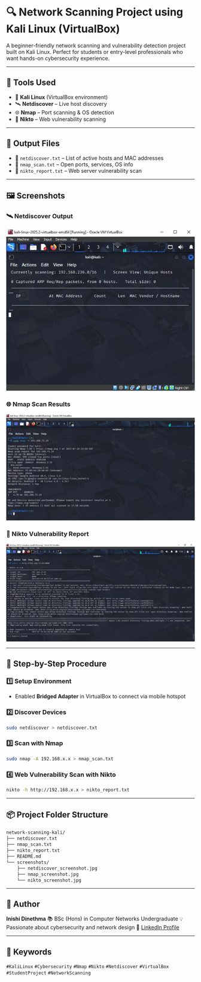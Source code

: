# 🔍 Network Scanning Project using Kali Linux (VirtualBox)

A beginner-friendly network scanning and vulnerability detection project built on Kali Linux. Perfect for students or entry-level professionals who want hands-on cybersecurity experience.

---

## 🧰 Tools Used

- 🐉 **Kali Linux** (VirtualBox environment)
- 🛰️ **Netdiscover** – Live host discovery
- 🌐 **Nmap** – Port scanning & OS detection
- 🔐 **Nikto** – Web vulnerability scanning

---

## 📁 Output Files

- 📄 `netdiscover.txt` – List of active hosts and MAC addresses  
- 📄 `nmap_scan.txt` – Open ports, services, OS info  
- 📄 `nikto_report.txt` – Web server vulnerability scan  

---

## 🖼️ Screenshots

### 🛰️ Netdiscover Output  
![Netdiscover Screenshot](screenshots/netdiscover_screenshot.JPG)

### 🌐 Nmap Scan Results  
![Nmap Screenshot](screenshots/nmap_screenshot.JPG)

### 🔐 Nikto Vulnerability Report  
![Nikto Screenshot](screenshots/nikto_screenshot.JPG)

---

## 🚀 Step-by-Step Procedure

### 1️⃣ Setup Environment
- Enabled **Bridged Adapter** in VirtualBox to connect via mobile hotspot

### 2️⃣ Discover Devices  
```bash
sudo netdiscover > netdiscover.txt
````

### 3️⃣ Scan with Nmap

```bash
sudo nmap -A 192.168.x.x > nmap_scan.txt
```

### 4️⃣ Web Vulnerability Scan with Nikto

```bash
nikto -h http://192.168.x.x > nikto_report.txt
```

---

## 📦 Project Folder Structure

```
network-scanning-kali/
├── netdiscover.txt
├── nmap_scan.txt
├── nikto_report.txt
├── README.md
└── screenshots/
    ├── netdiscover_screenshot.jpg
    ├── nmap_screenshot.jpg
    └── nikto_screenshot.jpg
```

---

## 👤 Author

**Inishi Dinethma**
📚 BSc (Hons) in Computer Networks Undergraduate
💡 Passionate about cybersecurity and network design
🔗 [LinkedIn Profile](http://linkedin.com/in/inishi-dinethma-852376264)

---

## 🔖 Keywords

`#KaliLinux` `#Cybersecurity` `#Nmap` `#Nikto` `#Netdiscover` `#VirtualBox` `#StudentProject` `#NetworkScanning`
